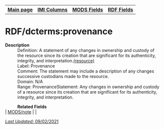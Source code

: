 <!DOCTYPE html>
<html>

<body>
<table style="width:100%">
  <tr>
    <th><a href="index.md">Main page</a></th>
	<th><a href="IMI.md">IMI Columns</a></th>
    <th><a href="MODS.md">MODS Fields</a></th>
    <th><a href="RDF.md">RDF Fields</a></th>
  </tr>
</table>



<h1>RDF/dcterms:provenance</h1>
<dl>
  <dt><b>Description</b></dt>
  <dd>Definition: A statement of any changes in ownership and custody of the resource since its creation that are significant for its authenticity, integrity, and interpretation.<a href="http://purl.org/dc/terms/provenance">(resource)</a></dd>
  <dd>Label: Provenance</dd>
  <dd>Comment: The statement may include a description of any changes successive custodians made to the resource.</dd>
  <dd>Domain: N/A</dd>
  <dd>Range: ProvenanceStatement: Any changes in ownership and custody of a resource since its creation that are significant for its authenticity, integrity, and interpretation.</dd>
</dl>
<dl>
	<dd><b>Related Fields</b></dd>
		| <a href="mods.note.md">MODS/note</a> | <a href="field_provenance.md"field_provenance</a> | 
</dl>
<p><i>Last Updated: </i>09/02/2021</p>
</body>
</html>